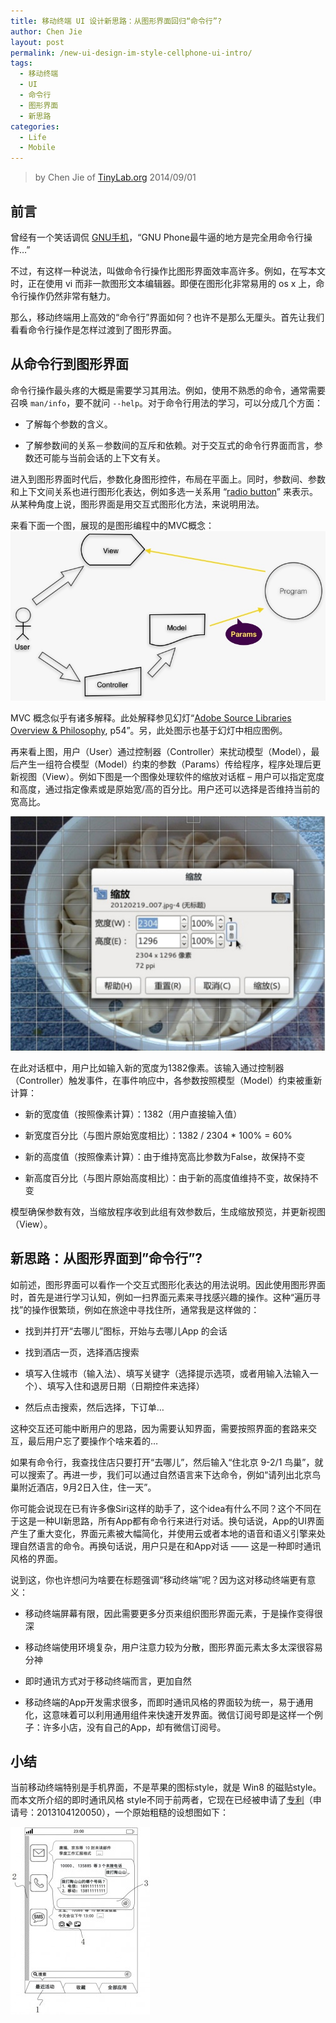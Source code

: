 ```yaml
---
title: 移动终端 UI 设计新思路：从图形界面回归“命令行”?
author: Chen Jie
layout: post
permalink: /new-ui-design-im-style-cellphone-ui-intro/
tags:
  - 移动终端
  - UI
  - 命令行
  - 图形界面
  - 新思路
categories:
  - Life
  - Mobile
---
```


> by Chen Jie of [TinyLab.org][1]
> 2014/09/01


## 前言

曾经有一个笑话调侃 [GNU手机][2]，“GNU Phone最牛逼的地方是完全用命令行操作…”

不过，有这样一种说法，叫做命令行操作比图形界面效率高许多。例如，在写本文时，正在使用 vi 而非一款图形文本编辑器。即便在图形化非常易用的 os x 上，命令行操作仍然非常有魅力。

那么，移动终端用上高效的“命令行”界面如何？也许不是那么无厘头。首先让我们看看命令行操作是怎样过渡到了图形界面。

## 从命令行到图形界面

命令行操作最头疼的大概是需要学习其用法。例如，使用不熟悉的命令，通常需要召唤 `man/info`，要不就问 `--help`。对于命令行用法的学习，可以分成几个方面：

  * 了解每个参数的含义。

  * 了解参数间的关系－参数间的互斥和依赖。对于交互式的命令行界面而言，参数还可能与当前会话的上下文有关。

进入到图形界面时代后，参数化身图形控件，布局在平面上。同时，参数间、参数和上下文间关系也进行图形化表达，例如多选一关系用 “[radio button][3]” 来表示。从某种角度上说，图形界面是用交互式图形化方法，来说明用法。

来看下面一个图，展现的是图形编程中的MVC概念： ![image][4]

MVC 概念似乎有诸多解释。此处解释参见幻灯“[Adobe Source Libraries Overview & Philosophy][5], p54”。另，此处图示也基于幻灯中相应图例。

再来看上图，用户（User）通过控制器（Controller）来扰动模型（Model），最后产生一组符合模型（Model）约束的参数（Params）传给程序，程序处理后更新视图（View）。例如下图是一个图像处理软件的缩放对话框 &#8211; 用户可以指定宽度和高度，通过指定像素或是原始宽/高的百分比。用户还可以选择是否维持当前的宽高比。

![image][6]

在此对话框中，用户比如输入新的宽度为1382像素。该输入通过控制器（Controller）触发事件，在事件响应中，各参数按照模型（Model）约束被重新计算：

  * 新的宽度值（按照像素计算）：1382（用户直接输入值）

  * 新宽度百分比（与图片原始宽度相比）：1382 / 2304 * 100% = 60%

  * 新的高度值（按照像素计算）：由于维持宽高比参数为False，故保持不变

  * 新高度百分比（与图片原始高度相比）：由于新的高度值维持不变，故保持不变

模型确保参数有效，当缩放程序收到此组有效参数后，生成缩放预览，并更新视图（View）。

## 新思路：从图形界面到&#8221;命令行&#8221;?

如前述，图形界面可以看作一个交互式图形化表达的用法说明。因此使用图形界面时，首先是进行学习认知，例如一扫界面元素来寻找感兴趣的操作。这种“遍历寻找”的操作很繁琐，例如在旅途中寻找住所，通常我是这样做的：

  * 找到并打开“去哪儿”图标，开始与去哪儿App 的会话

  * 找到酒店一页，选择酒店搜索

  * 填写入住城市（输入法）、填写关键字（选择提示选项，或者用输入法输入一个）、填写入住和退房日期（日期控件来选择）

  * 然后点击搜索，然后选择，下订单&#8230;

这种交互还可能中断用户的思路，因为需要认知界面，需要按照界面的套路来交互，最后用户忘了要操作个啥来着的&#8230;

如果有命令行，我查找住店只要打开“去哪儿”，然后输入“住北京 9-2/1 鸟巢”，就可以搜索了。再进一步，我们可以通过自然语言来下达命令，例如“请列出北京鸟巢附近酒店，9月2日入住，住一天”。

你可能会说现在已有许多像Siri这样的助手了，这个idea有什么不同？这个不同在于这是一种UI新思路，所有App都有命令行来进行对话。换句话说，App的UI界面产生了重大变化，界面元素被大幅简化，并使用云或者本地的语音和语义引擎来处理自然语言的命令。再换句话说，用户只是在和App对话 —— 这是一种即时通讯风格的界面。

说到这，你也许想问为啥要在标题强调“移动终端”呢？因为这对移动终端更有意义：

  * 移动终端屏幕有限，因此需要更多分页来组织图形界面元素，于是操作变得很深

  * 移动终端使用环境复杂，用户注意力较为分散，图形界面元素太多太深很容易分神

  * 即时通讯方式对于移动终端而言，更加自然

  * 移动终端的App开发需求很多，而即时通讯风格的界面较为统一，易于通用化，这意味着可以利用通用组件来快速开发界面。微信订阅号即是这样一个例子：许多小店，没有自己的App，却有微信订阅号。

## 小结

当前移动终端特别是手机界面，不是苹果的图标style，就是 Win8 的磁贴style。而本文所介绍的即时通讯风格 style不同于前两者，它现在已经被申请了[专利][7]（申请号：2013104120050），一个原始粗糙的设想图如下：

![image][8]





 [1]: http://tinylab.org
 [2]: http://www.solidot.org/story?sid=7958
 [3]: http://www.w3schools.com/html/tryit.asp?filename=tryhtml_radio
 [4]: /wp-content/uploads/2014/09/CMV-diagram.jpg
 [5]: http://stlab.adobe.com/wiki/images/0/00/2008_04_03_accu.pdf
 [6]: /wp-content/uploads/2014/09/gimp-scale-UI-example.jpg
 [7]: http://epub.sipo.gov.cn
 [8]: /wp-content/uploads/2014/09/mobile-IM-style-of-design-overview.jpg
